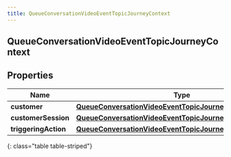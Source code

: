 ```yaml
---
title: QueueConversationVideoEventTopicJourneyContext
---
```

## QueueConversationVideoEventTopicJourneyContext


## Properties

| Name | Type | Description | Notes |
| ------------ | ------------- | ------------- | ------------- |
| **customer** | [**QueueConversationVideoEventTopicJourneyCustomer**](QueueConversationVideoEventTopicJourneyCustomer.html) |  |  [optional] |
| **customerSession** | [**QueueConversationVideoEventTopicJourneyCustomerSession**](QueueConversationVideoEventTopicJourneyCustomerSession.html) |  |  [optional] |
| **triggeringAction** | [**QueueConversationVideoEventTopicJourneyAction**](QueueConversationVideoEventTopicJourneyAction.html) |  |  [optional] |
{: class="table table-striped"}



